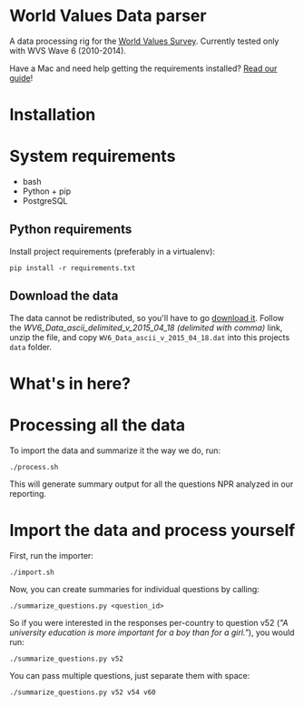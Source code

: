 # World Values Data parser

A data processing rig for the [World Values Survey](http://www.worldvaluessurvey.org/wvs.jsp). Currently tested only with WVS Wave 6 (2010-2014).

Have a Mac and need help getting the requirements installed? [Read our guide](http://blog.apps.npr.org/2013/06/06/how-to-setup-a-developers-environment.html)!

# Installation

# System requirements

* bash
* Python + pip
* PostgreSQL

## Python requirements


Install project requirements (preferably in a virtualenv):

```
pip install -r requirements.txt
```

## Download the data

The data cannot be redistributed, so you'll have to go [download it](http://www.worldvaluessurvey.org/WVSDocumentationWV6.jsp). Follow the *WV6_Data_ascii_delimited_v_2015_04_18 (delimited with comma)* link, unzip the file, and copy `WV6_Data_ascii_v_2015_04_18.dat` into this projects `data` folder.

# What's in here?

# Processing all the data

To import the data and summarize it the way we do, run:

```
./process.sh
```

This will generate summary output for all the questions NPR analyzed in our reporting.

# Import the data and process yourself

First, run the importer:

```
./import.sh
```

Now, you can create summaries for individual questions by calling:

```
./summarize_questions.py <question_id>
```

So if you were interested in the responses per-country to question v52 (*"A university education is more important for a boy than for a girl."*), you would run:

```
./summarize_questions.py v52
```

You can pass multiple questions, just separate them with space:

```
./summarize_questions.py v52 v54 v60
```
